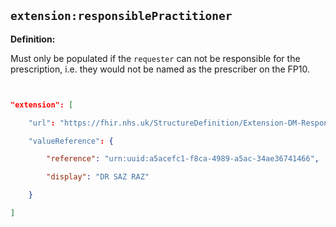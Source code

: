 ## `extension:responsiblePractitioner`

<b>Definition:</b><br>

Must only be populated if the  `requester` can not be responsible for the prescription, i.e. they would not be named as the prescriber on the FP10.

    
```json


"extension": [

    "url": "https://fhir.nhs.uk/StructureDefinition/Extension-DM-ResponsiblePractitioner",

    "valueReference": {

        "reference": "urn:uuid:a5acefc1-f8ca-4989-a5ac-34ae36741466",

        "display": "DR SAZ RAZ"

    }

]


````
